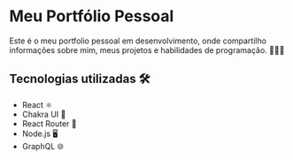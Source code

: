 # Meu Portfólio Pessoal

Este é o meu portfolio pessoal em desenvolvimento, onde compartilho informações sobre mim, meus projetos e habilidades de programação. 💼👨‍💻

## Tecnologias utilizadas 🛠️

- React ⚛️
- Chakra UI 💅
- React Router 🚦
- Node.js 🖥️
- GraphQL 🌐

